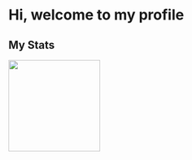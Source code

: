 # Hi, welcome to my profile 






## My Stats 
<img height="180em" src="https://github-readme-stats.vercel.app/api?username=devSamC&show_icons=true&hide_border=true&&count_private=true&include_all_commits=true" />
